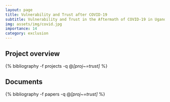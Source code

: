 ```yaml
---
layout: page
title: Vulnerability and Trust after COVID-19
subtitle: Vulnerability and Trust in the Aftermath of COVID-19 in Uganda
img: assets/img/covid.jpg
importance: 14
category: exclusion 
---
```


## Project overview

<div class="publications">

  {% bibliography -f projects -q @*[proj~=trust]* %}

</div>

## Documents

<div class="publications">

  {% bibliography -f papers -q @*[proj~=trust]* %}

</div>



